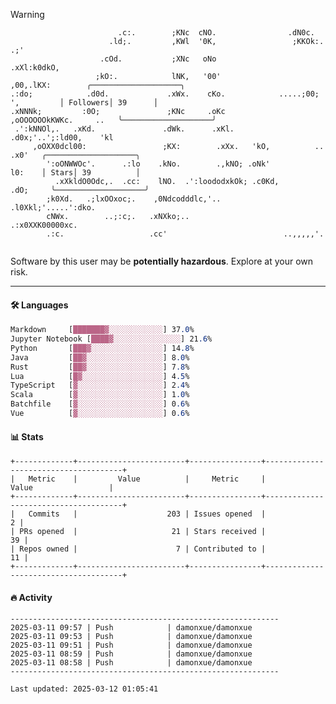 > [!WARNING]
> ```>                           .'.       .lx,  .;'                 .oo.               
>                         .c:.        ;KNc  cNO.                .dN0c.             
>                       .ld;.         ,KWl  '0K,                 ;KKOk:. .;'       
>                     .cOd.           ;XNc   oNo                 .xXl:k0dkO,       
>                    ;kO:.            lNK,   '00'                 ,00,.lKX:        ╭────────────────────╮
> .:do;            .d0d.             .xWx.    cKo.            .....;00; ',         │ Followers│ 39      │
> .xNNNk;         :0O;               ;KNc     .oKc         ,oOOOOOOkKWKc.     ..   ╰────────────────────╯
>  .':kNNOl,.   .xKd.               .dWk.      .xKl.     .d0x;'..';:ld00,    'kl   
>      ,oOXX0dcl00:                 ;KX:        .xXx.   'kO,          ..    .x0'   ╭────────────────────╮
>         ':oONWWOc'.      .:lo    .kNo.        .,kNO; .oNk'                l0:    │ Stars│ 39          │
>           .xXkldO0Odc,.  .cc:    lNO.  .':loododxkOk; .c0Kd,            .dO;     ╰────────────────────╯
>         ;k0Xd.   .;lxOOxoc;.    ,0Ndcodddlc,'..          .l0Xkl;'.....':dko.     
>         cNWx.        ..;:c;.   .xNXko;..                  .:x0XXK00000xc.        
>         .:c.                   .cc'                          ..,,,,,'.           
>                                                                                  
> ```
> <p>Software by this user may be <b>potentially hazardous</b>. Explore at your own risk.</p>

---

#### 🛠️ Languages
```css
Markdown     [███████▓░░░░░░░░░░░░] 37.0%
Jupyter Notebook [████▓░░░░░░░░░░░░░░░] 21.6%
Python       [███▓░░░░░░░░░░░░░░░░] 14.8%
Java         [██▓░░░░░░░░░░░░░░░░░] 8.0%
Rust         [██▓░░░░░░░░░░░░░░░░░] 7.8%
Lua          [█▓░░░░░░░░░░░░░░░░░░] 4.5%
TypeScript   [▓░░░░░░░░░░░░░░░░░░░] 2.4%
Scala        [▓░░░░░░░░░░░░░░░░░░░] 1.0%
Batchfile    [▓░░░░░░░░░░░░░░░░░░░] 0.6%
Vue          [▓░░░░░░░░░░░░░░░░░░░] 0.6%
```

#### 📊 Stats
```
+-------------+------------------------+----------------+--------------------------------------+
|   Metric    |         Value          |     Metric     |                Value                 |
+-------------+------------------------+----------------+--------------------------------------+
|   Commits   |                    203 | Issues opened  |                                    2 |
| PRs opened  |                     21 | Stars received |                                   39 |
| Repos owned |                      7 | Contributed to |                                   11 |
+-------------+------------------------+----------------+--------------------------------------+
```

#### 🔥 Activity
```
------------------------------------------------------------
2025-03-11 09:57 | Push            | damonxue/damonxue
2025-03-11 09:53 | Push            | damonxue/damonxue
2025-03-11 09:51 | Push            | damonxue/damonxue
2025-03-11 08:59 | Push            | damonxue/damonxue
2025-03-11 08:58 | Push            | damonxue/damonxue
------------------------------------------------------------

Last updated: 2025-03-12 01:05:41
```

